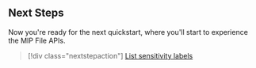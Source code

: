 

## Next Steps

Now you're ready for the next quickstart, where you'll start to experience the MIP File APIs.

> [!div class="nextstepaction"]
> [List sensitivity labels](quick-list-labels-cpp.md)